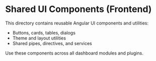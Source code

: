 # Shared UI Components (Frontend)

This directory contains reusable Angular UI components and utilities:
- Buttons, cards, tables, dialogs
- Theme and layout utilities
- Shared pipes, directives, and services

Use these components across all dashboard modules and plugins.
